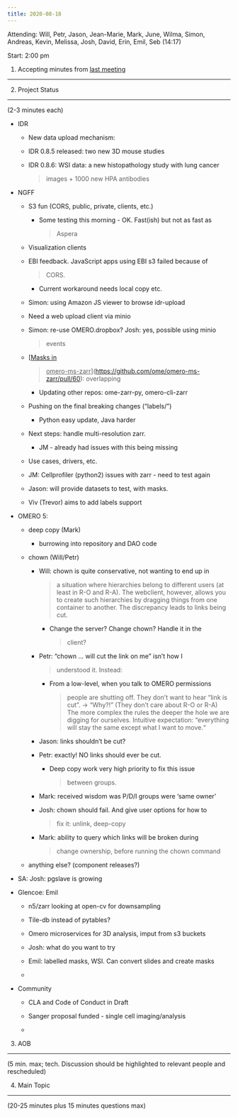 ```yaml
---
title: 2020-08-18
---
```


Attending: Will, Petr, Jason, Jean-Marie, Mark, June, Wilma, Simon,
Andreas, Kevin, Melissa, Josh, David, Erin, Emil, Seb (14:17)

Start: 2:00 pm

1. Accepting minutes from [<u>last meeting</u>](https://drive.google.com/open?id=0B9Xg53EhqUycZEVHclBwRHNFRGM)
--------------------------------------------------------------------------------------------------------------

2. Project Status
-----------------

(2-3 minutes each)

-   IDR

    -   New data upload mechanism:

    -   IDR 0.8.5 released: two new 3D mouse studies

    -   IDR 0.8.6: WSI data: a new histopathology study with lung cancer
        > images + 1000 new HPA antibodies

-   NGFF

    -   S3 fun (CORS, public, private, clients, etc.)

        -   Some testing this morning - OK. Fast(ish) but not as fast as
            > Aspera

    -   Visualization clients

    -   EBI feedback. JavaScript apps using EBI s3 failed because of
        > CORS.

        -   Current workaround needs local copy etc.

    -   Simon: using Amazon JS viewer to browse idr-upload

    -   Need a web upload client via minio

    -   Simon: re-use OMERO.dropbox? Josh: yes, possible using minio
        > events

    -   [<u>Masks in
        > omero-ms-zarr</u>](https://github.com/ome/omero-ms-zarr/pull/60):
        > overlapping

        -   Updating other repos: ome-zarr-py, omero-cli-zarr

    -   Pushing on the final breaking changes (“labels/”)

        -   Python easy update, Java harder

    -   Next steps: handle multi-resolution zarr.

        -   JM - already had issues with this being missing

    -   Use cases, drivers, etc.

    -   JM: Cellprofiler (python2) issues with zarr - need to test again

    -   Jason: will provide datasets to test, with masks.

    -   Viv (Trevor) aims to add labels support

-   OMERO 5:

    -   deep copy (Mark)

        -   burrowing into repository and DAO code

    -   chown (Will/Petr)

        -   Will: chown is quite conservative, not wanting to end up in
            > a situation where hierarchies belong to different users
            > (at least in R-O and R-A). The webclient, however, allows
            > you to create such hierarchies by dragging things from one
            > container to another. The discrepancy leads to links being
            > cut.

            -   Change the server? Change chown? Handle it in the
                > client?

        -   Petr: “chown … will cut the link on me” isn’t how I
            > understood it. Instead:

            -   From a low-level, when you talk to OMERO permissions
                > people are shutting off. They don’t want to hear “link
                > is cut”. → “Why?!” (They don’t care about R-O or R-A)
                > The more complex the rules the deeper the hole we are
                > digging for ourselves. Intuitive expectation:
                > “everything will stay the same except what I want to
                > move.“

        -   Jason: links shouldn’t be cut?

        -   Petr: exactly! NO links should ever be cut.

            -   Deep copy work very high priority to fix this issue
                > between groups.

        -   Mark: received wisdom was P/D/I groups were ‘same owner’

        -   Josh: chown should fail. And give user options for how to
            > fix it: unlink, deep-copy

        -   Mark: ability to query which links will be broken during
            > change ownership, before running the chown command

    -   anything else? (component releases?)

-   SA: Josh: pgslave is growing

-   Glencoe: Emil

    -   n5/zarr looking at open-cv for downsampling

    -   Tile-db instead of pytables?

    -   Omero microservices for 3D analysis, imput from s3 buckets

    -   Josh: what do you want to try

    -   Emil: labelled masks, WSI. Can convert slides and create masks

    -   

-   Community

    -   CLA and Code of Conduct in Draft

    -   Sanger proposal funded - single cell imaging/analysis

    -   

3. AOB
------

(5 min. max; tech. Discussion should be highlighted to relevant people
and rescheduled)

4. Main Topic
-------------

(20-25 minutes plus 15 minutes questions max)
